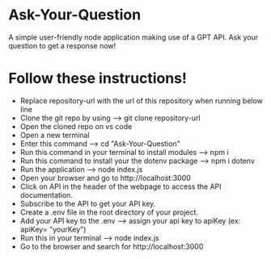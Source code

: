 # Ask-Your-Question
 A simple user-friendly node application making use of a GPT API. Ask your question to get a response now!

 # Follow these instructions!
 * Replace repository-url with the url of this repository when running below line
 * Clone the git repo by using --> git clone repository-url
 * Open the cloned repo on vs code
 * Open a new terminal
 * Enter this command --> cd "Ask-Your-Question"
 * Run this command in your terminal to install modules --> npm i
 * Run this command to install your the dotenv package --> npm i dotenv
 * Run the application --> node index.js
 * Open your browser and go to http://localhost:3000
 * Click on API in the header of the webpage to access the API documentation.
 * Subscribe to the API to get your API key.
 * Create a .env file in the root directory of your project.
 * Add your API key to the .env --> assign your api key to apiKey (ex: apiKey= "yourKey")
 * Run this in your terminal --> node index.js
 * Go to the browser and search for http://localhost:3000

